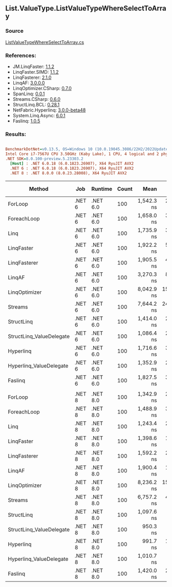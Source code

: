 ﻿## List.ValueType.ListValueTypeWhereSelectToArray

### Source
[ListValueTypeWhereSelectToArray.cs](../LinqBenchmarks/List/ValueType/ListValueTypeWhereSelectToArray.cs)

### References:
- JM.LinqFaster: [1.1.2](https://www.nuget.org/packages/JM.LinqFaster/1.1.2)
- LinqFaster.SIMD: [1.1.2](https://www.nuget.org/packages/LinqFaster.SIMD/1.0.3)
- LinqFasterer: [2.1.0](https://www.nuget.org/packages/LinqFasterer/2.1.0)
- LinqAF: [3.0.0.0](https://www.nuget.org/packages/LinqAF/3.0.0.0)
- LinqOptimizer.CSharp: [0.7.0](https://www.nuget.org/packages/LinqOptimizer.CSharp/0.7.0)
- SpanLinq: [0.0.1](https://www.nuget.org/packages/SpanLinq/0.0.1)
- Streams.CSharp: [0.6.0](https://www.nuget.org/packages/Streams.CSharp/0.6.0)
- StructLinq.BCL: [0.28.1](https://www.nuget.org/packages/StructLinq/0.28.1)
- NetFabric.Hyperlinq: [3.0.0-beta48](https://www.nuget.org/packages/NetFabric.Hyperlinq/3.0.0-beta48)
- System.Linq.Async: [6.0.1](https://www.nuget.org/packages/System.Linq.Async/6.0.1)
- Faslinq: [1.0.5](https://www.nuget.org/packages/Faslinq/1.0.5)

### Results:
``` ini

BenchmarkDotNet=v0.13.5, OS=Windows 10 (10.0.19045.3086/22H2/2022Update)
Intel Core i7-7567U CPU 3.50GHz (Kaby Lake), 1 CPU, 4 logical and 2 physical cores
.NET SDK=8.0.100-preview.5.23303.2
  [Host] : .NET 6.0.18 (6.0.1823.26907), X64 RyuJIT AVX2
  .NET 6 : .NET 6.0.18 (6.0.1823.26907), X64 RyuJIT AVX2
  .NET 8 : .NET 8.0.0 (8.0.23.28008), X64 RyuJIT AVX2


```
|                   Method |    Job |  Runtime | Count |       Mean |     Error |    StdDev |     Median |        Ratio | RatioSD |    Gen0 |    Gen1 | Allocated | Alloc Ratio |
|------------------------- |------- |--------- |------ |-----------:|----------:|----------:|-----------:|-------------:|--------:|--------:|--------:|----------:|------------:|
|                  ForLoop | .NET 6 | .NET 6.0 |   100 | 1,542.3 ns |  28.92 ns |  22.58 ns | 1,542.8 ns |     baseline |         |  5.5237 |       - |   11.3 KB |             |
|              ForeachLoop | .NET 6 | .NET 6.0 |   100 | 1,658.0 ns |  39.68 ns | 114.49 ns | 1,605.6 ns | 1.12x slower |   0.10x |  5.5237 |       - |   11.3 KB |  1.00x more |
|                     Linq | .NET 6 | .NET 6.0 |   100 | 1,735.9 ns |  37.97 ns | 107.09 ns | 1,687.9 ns | 1.14x slower |   0.07x |  4.0035 |       - |   8.19 KB |  1.38x less |
|               LinqFaster | .NET 6 | .NET 6.0 |   100 | 1,922.2 ns |  57.33 ns | 169.03 ns | 1,833.0 ns | 1.28x slower |   0.14x |  5.5237 |       - |   11.3 KB |  1.00x more |
|             LinqFasterer | .NET 6 | .NET 6.0 |   100 | 1,905.5 ns |  44.85 ns | 129.39 ns | 1,843.2 ns | 1.22x slower |   0.10x |  6.3953 |       - |  13.07 KB |  1.16x more |
|                   LinqAF | .NET 6 | .NET 6.0 |   100 | 3,270.3 ns |  80.59 ns | 232.51 ns | 3,161.3 ns | 2.13x slower |   0.15x |  5.5084 |       - |  11.27 KB |  1.00x less |
|            LinqOptimizer | .NET 6 | .NET 6.0 |   100 | 8,042.9 ns | 150.81 ns | 117.74 ns | 8,014.4 ns | 5.22x slower |   0.12x | 52.0782 | 10.4065 | 131.73 KB | 11.66x more |
|                  Streams | .NET 6 | .NET 6.0 |   100 | 7,644.2 ns | 241.00 ns | 710.60 ns | 7,259.1 ns | 5.07x slower |   0.58x |  5.7678 |       - |   11.8 KB |  1.04x more |
|               StructLinq | .NET 6 | .NET 6.0 |   100 | 1,414.0 ns |  27.38 ns |  22.86 ns | 1,413.1 ns | 1.09x faster |   0.03x |  1.7090 |       - |    3.5 KB |  3.23x less |
| StructLinq_ValueDelegate | .NET 6 | .NET 6.0 |   100 | 1,086.4 ns |  21.77 ns |  52.59 ns | 1,069.3 ns | 1.37x faster |   0.10x |  1.6575 |       - |    3.4 KB |  3.32x less |
|                Hyperlinq | .NET 6 | .NET 6.0 |   100 | 1,716.6 ns |  33.02 ns |  92.06 ns | 1,677.6 ns | 1.12x slower |   0.07x |  1.6575 |       - |    3.4 KB |  3.32x less |
|  Hyperlinq_ValueDelegate | .NET 6 | .NET 6.0 |   100 | 1,352.9 ns |  26.97 ns |  75.63 ns | 1,312.0 ns | 1.16x faster |   0.05x |  1.6575 |       - |    3.4 KB |  3.32x less |
|                  Faslinq | .NET 6 | .NET 6.0 |   100 | 1,827.5 ns |  39.31 ns | 110.22 ns | 1,772.5 ns | 1.23x slower |   0.09x |  5.5237 |       - |   11.3 KB |  1.00x more |
|                          |        |          |       |            |           |           |            |              |         |         |         |           |             |
|                  ForLoop | .NET 8 | .NET 8.0 |   100 | 1,342.9 ns |  26.75 ns |  67.61 ns | 1,317.8 ns |     baseline |         |  5.5237 |       - |   11.3 KB |             |
|              ForeachLoop | .NET 8 | .NET 8.0 |   100 | 1,488.9 ns |  35.11 ns | 100.18 ns | 1,443.5 ns | 1.11x slower |   0.10x |  5.5237 |       - |   11.3 KB |  1.00x more |
|                     Linq | .NET 8 | .NET 8.0 |   100 | 1,243.4 ns |  21.49 ns |  40.37 ns | 1,232.2 ns | 1.09x faster |   0.07x |  4.0035 |       - |   8.19 KB |  1.38x less |
|               LinqFaster | .NET 8 | .NET 8.0 |   100 | 1,398.6 ns |  11.60 ns |  12.89 ns | 1,395.9 ns | 1.04x slower |   0.04x |  5.5237 |       - |   11.3 KB |  1.00x more |
|             LinqFasterer | .NET 8 | .NET 8.0 |   100 | 1,592.2 ns |  23.94 ns |  25.62 ns | 1,584.9 ns | 1.18x slower |   0.05x |  6.3953 |       - |  13.07 KB |  1.16x more |
|                   LinqAF | .NET 8 | .NET 8.0 |   100 | 1,900.4 ns |  15.72 ns |  13.93 ns | 1,896.3 ns | 1.41x slower |   0.06x |  5.5084 |       - |  11.27 KB |  1.00x less |
|            LinqOptimizer | .NET 8 | .NET 8.0 |   100 | 8,236.2 ns | 153.60 ns | 136.16 ns | 8,192.4 ns | 6.09x slower |   0.25x | 52.0782 | 10.4065 | 131.71 KB | 11.66x more |
|                  Streams | .NET 8 | .NET 8.0 |   100 | 6,757.2 ns |  40.90 ns |  36.25 ns | 6,744.4 ns | 5.00x slower |   0.20x |  5.7678 |       - |   11.8 KB |  1.04x more |
|               StructLinq | .NET 8 | .NET 8.0 |   100 | 1,097.6 ns |   9.74 ns |   8.14 ns | 1,097.4 ns | 1.24x faster |   0.05x |  1.7109 |       - |    3.5 KB |  3.23x less |
| StructLinq_ValueDelegate | .NET 8 | .NET 8.0 |   100 |   950.3 ns |   7.13 ns |   5.57 ns |   949.7 ns | 1.43x faster |   0.06x |  1.6575 |       - |    3.4 KB |  3.32x less |
|                Hyperlinq | .NET 8 | .NET 8.0 |   100 |   991.7 ns |  19.79 ns |  16.52 ns |   987.2 ns | 1.37x faster |   0.07x |  1.6575 |       - |    3.4 KB |  3.32x less |
|  Hyperlinq_ValueDelegate | .NET 8 | .NET 8.0 |   100 | 1,010.7 ns |   5.59 ns |   4.37 ns | 1,009.4 ns | 1.35x faster |   0.06x |  1.6575 |       - |    3.4 KB |  3.32x less |
|                  Faslinq | .NET 8 | .NET 8.0 |   100 | 1,420.0 ns |  27.97 ns |  21.84 ns | 1,417.7 ns | 1.05x slower |   0.04x |  5.5237 |       - |   11.3 KB |  1.00x more |
